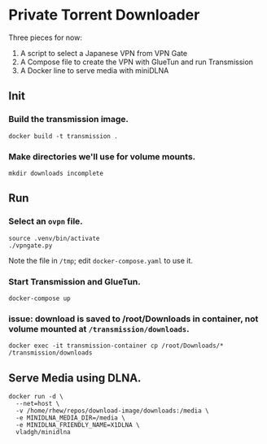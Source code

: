 # Private Torrent Downloader

Three pieces for now:

1. A script to select a Japanese VPN from VPN Gate
2. A Compose file to create the VPN with GlueTun and run Transmission 
3. A Docker line to serve media with miniDLNA

## Init

### Build the transmission image.

```
docker build -t transmission .
```

### Make directories we'll use for volume mounts.

```
mkdir downloads incomplete
```

## Run

### Select an `ovpn` file.

```
source .venv/bin/activate
./vpngate.py
```

Note the file in `/tmp`; edit `docker-compose.yaml` to use it.

### Start Transmission and GlueTun.

```
docker-compose up
```

<wait for download>

### issue: download is saved to /root/Downloads in container, not volume mounted at `/transmission/downloads`.

```
docker exec -it transmission-container cp /root/Downloads/* /transmission/downloads
```

## Serve Media using DLNA.

```
docker run -d \
  --net=host \
  -v /home/rhew/repos/download-image/downloads:/media \
  -e MINIDLNA_MEDIA_DIR=/media \
  -e MINIDLNA_FRIENDLY_NAME=X1DLNA \
  vladgh/minidlna
```
